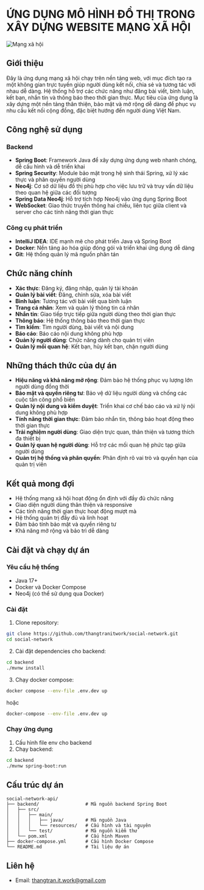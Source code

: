 # ỨNG DỤNG MÔ HÌNH ĐỒ THỊ TRONG XÂY DỰNG WEBSITE MẠNG XÃ HỘI

![Mạng xã hội](https://via.placeholder.com/800x400?text=M%E1%BA%A1ng+X%C3%A3+H%E1%BB%99i+Vi%E1%BB%87t+Nam)

## Giới thiệu

Đây là ứng dụng mạng xã hội chạy trên nền tảng web, với mục đích tạo ra một không gian trực tuyến giúp người dùng kết nối, chia sẻ và tương tác với nhau dễ dàng. Hệ thống hỗ trợ các chức năng như đăng bài viết, bình luận, kết bạn, nhắn tin và thông báo theo thời gian thực. Mục tiêu của ứng dụng là xây dựng một nền tảng thân thiện, bảo mật và mở rộng dễ dàng để phục vụ nhu cầu kết nối cộng đồng, đặc biệt hướng đến người dùng Việt Nam.

## Công nghệ sử dụng

### Backend
- **Spring Boot**: Framework Java để xây dựng ứng dụng web nhanh chóng, dễ cấu hình và dễ triển khai
- **Spring Security**: Module bảo mật trong hệ sinh thái Spring, xử lý xác thực và phân quyền người dùng
- **Neo4j**: Cơ sở dữ liệu đồ thị phù hợp cho việc lưu trữ và truy vấn dữ liệu theo quan hệ giữa các đối tượng
- **Spring Data Neo4j**: Hỗ trợ tích hợp Neo4j vào ứng dụng Spring Boot
- **WebSocket**: Giao thức truyền thông hai chiều, liên tục giữa client và server cho các tính năng thời gian thực

### Công cụ phát triển
- **IntelliJ IDEA**: IDE mạnh mẽ cho phát triển Java và Spring Boot
- **Docker**: Nền tảng ảo hóa giúp đóng gói và triển khai ứng dụng dễ dàng
- **Git**: Hệ thống quản lý mã nguồn phân tán

## Chức năng chính

- **Xác thực**: Đăng ký, đăng nhập, quản lý tài khoản
- **Quản lý bài viết**: Đăng, chỉnh sửa, xóa bài viết
- **Bình luận**: Tương tác với bài viết qua bình luận
- **Trang cá nhân**: Xem và quản lý thông tin cá nhân
- **Nhắn tin**: Giao tiếp trực tiếp giữa người dùng theo thời gian thực
- **Thông báo**: Hệ thống thông báo theo thời gian thực
- **Tìm kiếm**: Tìm người dùng, bài viết và nội dung
- **Báo cáo**: Báo cáo nội dung không phù hợp
- **Quản lý người dùng**: Chức năng dành cho quản trị viên
- **Quản lý mối quan hệ**: Kết bạn, hủy kết bạn, chặn người dùng

## Những thách thức của dự án

- **Hiệu năng và khả năng mở rộng**: Đảm bảo hệ thống phục vụ lượng lớn người dùng đồng thời
- **Bảo mật và quyền riêng tư**: Bảo vệ dữ liệu người dùng và chống các cuộc tấn công phổ biến
- **Quản lý nội dung và kiểm duyệt**: Triển khai cơ chế báo cáo và xử lý nội dung không phù hợp
- **Tính năng thời gian thực**: Đảm bảo nhắn tin, thông báo hoạt động theo thời gian thực
- **Trải nghiệm người dùng**: Giao diện trực quan, thân thiện và tương thích đa thiết bị
- **Quản lý quan hệ người dùng**: Hỗ trợ các mối quan hệ phức tạp giữa người dùng
- **Quản trị hệ thống và phân quyền**: Phân định rõ vai trò và quyền hạn của quản trị viên

## Kết quả mong đợi

- Hệ thống mạng xã hội hoạt động ổn định với đầy đủ chức năng
- Giao diện người dùng thân thiện và responsive
- Các tính năng thời gian thực hoạt động mượt mà
- Hệ thống quản trị đầy đủ và linh hoạt
- Đảm bảo tính bảo mật và quyền riêng tư
- Khả năng mở rộng và bảo trì dễ dàng

## Cài đặt và chạy dự án

### Yêu cầu hệ thống
- Java 17+
- Docker và Docker Compose
- Neo4j (có thể sử dụng qua Docker)

### Cài đặt

1. Clone repository:
```bash
git clone https://github.com/thangtranitwork/social-network.git
cd social-network
```

2. Cài đặt dependencies cho backend:
```bash
cd backend
./mvnw install
```

3. Chạy docker compose:
```bash
docker compose --env-file .env.dev up
```
hoặc
```bash
docker-compose --env-file .env.dev up
```

### Chạy ứng dụng
1. Cấu hình file env cho backend
2. Chạy backend:
```bash
cd backend
./mvnw spring-boot:run
```

## Cấu trúc dự án

```
social-network-api/
├── backend/                 # Mã nguồn backend Spring Boot
│   ├── src/
│   │   ├── main/
│   │   │   ├── java/        # Mã nguồn Java
│   │   │   └── resources/   # Cấu hình và tài nguyên
│   │   └── test/            # Mã nguồn kiểm thử
│   └── pom.xml              # Cấu hình Maven
├── docker-compose.yml       # Cấu hình Docker Compose
└── README.md                # Tài liệu dự án
```

## Liên hệ

- Email: [thangtran.it.work@gmail.com](mailto:thangtran.it.work@gmail.com)
